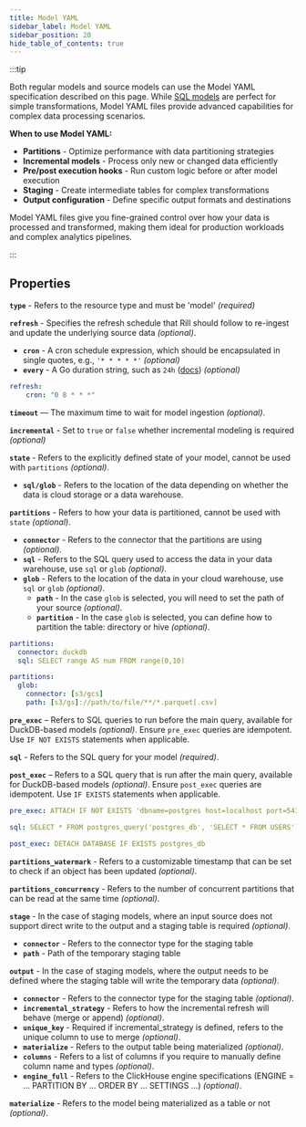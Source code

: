 ```yaml
---
title: Model YAML
sidebar_label: Model YAML
sidebar_position: 20
hide_table_of_contents: true
---
```


:::tip

Both regular models and source models can use the Model YAML specification described on this page. While [SQL models](/build/models/sql-models) are perfect for simple transformations, Model YAML files provide advanced capabilities for complex data processing scenarios.

**When to use Model YAML:**
- **Partitions** - Optimize performance with data partitioning strategies
- **Incremental models** - Process only new or changed data efficiently
- **Pre/post execution hooks** - Run custom logic before or after model execution
- **Staging** - Create intermediate tables for complex transformations
- **Output configuration** - Define specific output formats and destinations

Model YAML files give you fine-grained control over how your data is processed and transformed, making them ideal for production workloads and complex analytics pipelines.

:::

## Properties

**`type`** - Refers to the resource type and must be 'model' _(required)_

**`refresh`** - Specifies the refresh schedule that Rill should follow to re-ingest and update the underlying source data _(optional)_.
  - **`cron`** - A cron schedule expression, which should be encapsulated in single quotes, e.g., `'* * * * *'` _(optional)_
  - **`every`** - A Go duration string, such as `24h` ([docs](https://pkg.go.dev/time#ParseDuration)) _(optional)_

```yaml
refresh:
    cron: "0 8 * * *"
```

**`timeout`** — The maximum time to wait for model ingestion _(optional)_.

**`incremental`** - Set to `true` or `false` whether incremental modeling is required _(optional)_

**`state`** - Refers to the explicitly defined state of your model, cannot be used with `partitions` _(optional)_.
  - **`sql/glob`** - Refers to the location of the data depending on whether the data is cloud storage or a data warehouse.

**`partitions`** - Refers to how your data is partitioned, cannot be used with `state` _(optional)_.
  - **`connector`** - Refers to the connector that the partitions are using _(optional)_.
  - **`sql`** - Refers to the SQL query used to access the data in your data warehouse, use `sql` or `glob` _(optional)_.
  - **`glob`** - Refers to the location of the data in your cloud warehouse, use `sql` or `glob` _(optional)_.
    - **`path`** - In the case `glob` is selected, you will need to set the path of your source _(optional)_.
    - **`partition`** - In the case `glob` is selected, you can define how to partition the table: directory or hive _(optional)_.
    
```yaml
partitions:
  connector: duckdb
  sql: SELECT range AS num FROM range(0,10)
```

```yaml
partitions:
  glob:
    connector: [s3/gcs]
    path: [s3/gs]://path/to/file/**/*.parquet[.csv]
```

**`pre_exec`** – Refers to SQL queries to run before the main query, available for DuckDB-based models _(optional)_. Ensure `pre_exec` queries are idempotent. Use `IF NOT EXISTS` statements when applicable.

**`sql`** - Refers to the SQL query for your model _(required)_.

**`post_exec`** – Refers to a SQL query that is run after the main query, available for DuckDB-based models _(optional)_. Ensure `post_exec` queries are idempotent. Use `IF EXISTS` statements when applicable.

```yaml
pre_exec: ATTACH IF NOT EXISTS 'dbname=postgres host=localhost port=5432 user=postgres password=postgres' AS postgres_db (TYPE POSTGRES)

sql: SELECT * FROM postgres_query('postgres_db', 'SELECT * FROM USERS')

post_exec: DETACH DATABASE IF EXISTS postgres_db
```

**`partitions_watermark`** - Refers to a customizable timestamp that can be set to check if an object has been updated _(optional)_.

**`partitions_concurrency`** - Refers to the number of concurrent partitions that can be read at the same time _(optional)_.

**`stage`** - In the case of staging models, where an input source does not support direct write to the output and a staging table is required _(optional)_.
  - **`connector`** - Refers to the connector type for the staging table
  - **`path`** - Path of the temporary staging table

**`output`** - In the case of staging models, where the output needs to be defined where the staging table will write the temporary data _(optional)_.
  - **`connector`** - Refers to the connector type for the staging table _(optional)_.
  - **`incremental_strategy`** - Refers to how the incremental refresh will behave (merge or append) _(optional)_.
  - **`unique_key`** - Required if incremental_strategy is defined, refers to the unique column to use to merge _(optional)_.
  - **`materialize`** - Refers to the output table being materialized _(optional)_.
  - **`columns`** - Refers to a list of columns if you require to manually define column name and types _(optional)_.
  - **`engine_full`** - Refers to the ClickHouse engine specifications (ENGINE = ... PARTITION BY ... ORDER BY ... SETTINGS ...) _(optional)_.

**`materialize`** - Refers to the model being materialized as a table or not _(optional)_.
